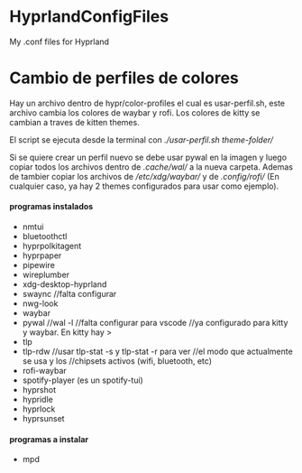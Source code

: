# HyprlandConfigFiles
My .conf files for Hyprland

# Cambio de perfiles de colores
Hay un archivo dentro de hypr/color-profiles el cual es usar-perfil.sh, este archivo cambia los colores de waybar y rofi. Los colores de kitty se cambian a traves de kitten themes.

El script se ejecuta desde la terminal con _./usar-perfil.sh theme-folder/_

Si se quiere crear un perfil nuevo se debe usar pywal en la imagen y luego copiar todos los archivos dentro de _.cache/wal/_ a la nueva carpeta. Ademas de tambier copiar los archivos de _/etc/xdg/waybar/_ y de _.config/rofi/_ (En cualquier caso, ya hay 2 themes configurados para usar como ejemplo).

#### programas instalados ####
- nmtui
- bluetoothctl
- hyprpolkitagent
- hyprpaper
- pipewire
- wireplumber
- xdg-desktop-hyprland
- swaync                //falta configurar
- nwg-look
- waybar
- pywal                 //wal -l
                        //falta configurar para vscode
                        //ya configurado para kitty y waybar. En kitty hay >
- tlp
- tlp-rdw               //usar tlp-stat -s y tlp-stat -r para ver
                        //el modo que actualmente se usa y los
                        //chipsets activos (wifi, bluetooth, etc)
- rofi-waybar
- spotify-player (es un spotify-tui)
- hyprshot
- hypridle
- hyprlock
- hyprsunset


#### programas a instalar ####
- mpd
